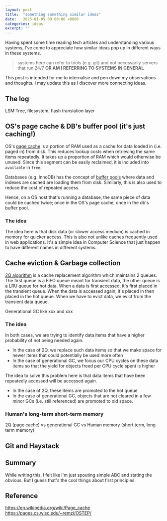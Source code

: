 ```yaml
---
layout: post
title:  "something something similar ideas"
date:   2025-01-05 09:00:00 +0800
categories: ideas
excerpt: ""
---
```


Having spent some time reading tech articles and understanding various systems, I've come to appreciate how similar ideas pop up in different ways in these systems.

> systems here can refer to tools (e.g. git) and not necessarily servers that run 24/7 **OR AM I REFERRING TO SYSTEMS IN GENERAL**

This post is intended for me to internalise and pen down my observations and thoughts. I may update this as I discover more connecting ideas.

## The log

LSM Tree, filesystem, flash translation layer

## OS's page cache & DB's buffer pool (it's just caching!)

OS's [page cache](https://en.wikipedia.org/wiki/Page_cache) is a portion of RAM used as a cache for data loaded in (i.e. paged in) from disk. This reduces lookup costs when retrieving the same items repeatedly. It takes up a proportion of RAM which would otherwise be unused. Since this segment can be easily reclaimed, it is included into `available` in `free`.

Databases (e.g. InnoDB) has the concept of [buffer pools](https://www1.columbia.edu/sec/acis/db2/db2d0/db2d0122.htm) where data and indexes are cached are loading them from disk. Similarly, this is also used to reduce the cost of repeated access.

Hence, on a OS host that's running a database, the same piece of data could be cached twice; once in the OS's page cache, once in the db's buffer pool.

### The idea

The idea here is that disk data (or slower access medium) is cached in memory for quicker access. This is also not unlike caches frequently used in web applications. It's a simple idea in Computer Science that just happen to have different names in different systems.

## Cache eviction & Garbage collection

[2Q algorithm](https://www.vldb.org/conf/1994/P439.PDF) is a cache replacement algorithm which maintains 2 queues. The first queue is a FIFO queue meant for transient data, the other queue is a LRU queue for hot data. When a data is first accessed, it's first placed in the transient queue. When the data is accessed again, it's placed in then placed in the hot queue. When we have to evict data, we evict from the transient data queue.

Generational GC like xxx and xxx 

### The idea

In both cases, we are trying to identify data items that have a higher probability of not being needed again.

- In the case of 2Q, we replace such data items so that we make space for newer items that could potentially be used more often
- In the case of generational GC, we focus our CPU cycles on these data items so that the yield for objects freed per CPU cycle spent is higher

The idea to solve this problem here is that data items that have been repeatedly accessed will be accessed again.

- In the case of 2Q, these items are promoted to the hot queue
- In the case of generational GC, objects that are not cleared in a few minor GCs (i.e. still referenced) are promoted to old space.

### Human's long-term short-term memory

2Q (page cache) vs generational GC vs Human memory (short term, long term memory)

## Git and Haystack

## Summary

While writing this, I felt like I'm just spouting simple ABC and stating the obvious. But I guess that's the cool things about first principles.


## Reference

https://en.wikipedia.org/wiki/Page_cache
https://pages.cs.wisc.edu/~remzi/OSTEP/
